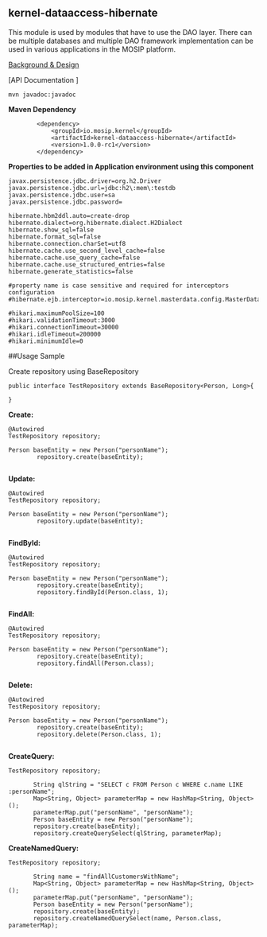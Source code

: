 ## kernel-dataaccess-hibernate

This module is used by modules that have to use the DAO layer. There can be multiple databases and multiple DAO framework implementation can be used in various applications in the MOSIP platform.
 
[Background & Design](../../docs/design/kernel/kernel-dataaccess.md)
 

 [API Documentation ]
 
 ```
 mvn javadoc:javadoc

 ```
 
**Maven Dependency**

```
		<dependency>
			<groupId>io.mosip.kernel</groupId>
			<artifactId>kernel-dataaccess-hibernate</artifactId>
			<version>1.0.0-rc1</version>
		</dependency>
```


 **Properties to be added in Application environment using this component**

```
javax.persistence.jdbc.driver=org.h2.Driver
javax.persistence.jdbc.url=jdbc:h2\:mem\:testdb
javax.persistence.jdbc.user=sa
javax.persistence.jdbc.password=

hibernate.hbm2ddl.auto=create-drop
hibernate.dialect=org.hibernate.dialect.H2Dialect
hibernate.show_sql=false
hibernate.format_sql=false
hibernate.connection.charSet=utf8
hibernate.cache.use_second_level_cache=false
hibernate.cache.use_query_cache=false
hibernate.cache.use_structured_entries=false
hibernate.generate_statistics=false

#property name is case sensitive and required for interceptors configuration
#hibernate.ejb.interceptor=io.mosip.kernel.masterdata.config.MasterDataInterceptor

#hikari.maximumPoolSize=100
#hikari.validationTimeout:3000
#hikari.connectionTimeout=30000
#hikari.idleTimeout=200000
#hikari.minimumIdle=0

```

##Usage Sample

Create repository using BaseRepository

```
public interface TestRepository extends BaseRepository<Person, Long>{

}

```
 
**Create:**
 
```
@Autowired
TestRepository repository;

Person baseEntity = new Person("personName");
		repository.create(baseEntity);
 
 ```
 
 **Update:**
 
```
@Autowired
TestRepository repository;

Person baseEntity = new Person("personName");
		repository.update(baseEntity);
 
 ```
 
**FindById:**
 
```
@Autowired
TestRepository repository;

Person baseEntity = new Person("personName");
		repository.create(baseEntity);
		repository.findById(Person.class, 1);
 
 ```
 
**FindAll:**
 
```
@Autowired
TestRepository repository;

Person baseEntity = new Person("personName");
		repository.create(baseEntity);
		repository.findAll(Person.class);
 
 ```
 
**Delete:**
 
```
@Autowired
TestRepository repository;

Person baseEntity = new Person("personName");
		repository.create(baseEntity);
		repository.delete(Person.class, 1);
 
 ```
 
**CreateQuery:**
 
 ```
 TestRepository repository;
 
		String qlString = "SELECT c FROM Person c WHERE c.name LIKE :personName";
		Map<String, Object> parameterMap = new HashMap<String, Object>();
		parameterMap.put("personName", "personName");
		Person baseEntity = new Person("personName");
		repository.create(baseEntity);
		repository.createQuerySelect(qlString, parameterMap);
 
 ```
 
  
**CreateNamedQuery:**
 
 ```
 TestRepository repository;
 
		String name = "findAllCustomersWithName";
		Map<String, Object> parameterMap = new HashMap<String, Object>();
		parameterMap.put("personName", "personName");
		Person baseEntity = new Person("personName");
		repository.create(baseEntity);
		repository.createNamedQuerySelect(name, Person.class, parameterMap);
 
 ```








